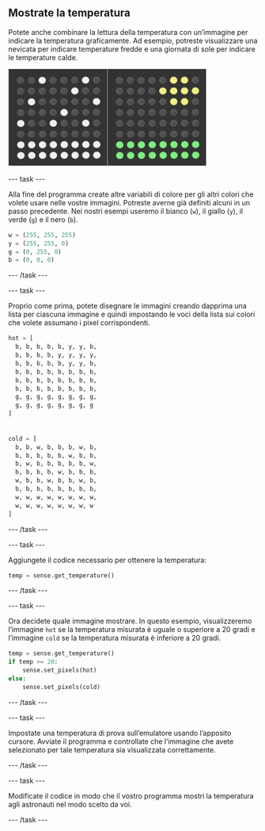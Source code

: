 ## Mostrate la temperatura

Potete anche combinare la lettura della temperatura con un’immagine per indicare la temperatura graficamente. Ad esempio, potreste visualizzare una nevicata per indicare temperature fredde e una giornata di sole per indicare le temperature calde.

![Caldo e freddo](images/hot-and-cold.png)

--- task ---

Alla fine del programma create altre variabili di colore per gli altri colori che volete usare nelle vostre immagini. Potreste averne già definiti alcuni in un passo precedente. Nei nostri esempi useremo il bianco (`w`), il giallo (`y`), il verde (`g`) e il nero (`b`).

```python
w = (255, 255, 255)
y = (255, 255, 0)
g = (0, 255, 0)
b = (0, 0, 0)
```

--- /task ---

--- task ---

Proprio come prima, potete disegnare le immagini creando dapprima una lista per ciascuna immagine e quindi impostando le voci della lista sui colori che volete assumano i pixel corrispondenti.

```python
hot = [
  b, b, b, b, b, y, y, b,
  b, b, b, b, y, y, y, y,
  b, b, b, b, b, y, y, b,
  b, b, b, b, b, b, b, b,
  b, b, b, b, b, b, b, b,
  b, b, b, b, b, b, b, b,
  g, g, g, g, g, g, g, g,
  g, g, g, g, g, g, g, g
]


cold = [
  b, b, w, b, b, b, w, b,
  b, b, b, b, b, w, b, b,
  b, w, b, b, b, b, b, w,
  b, b, b, b, w, b, b, b,
  w, b, b, w, b, b, w, b,
  b, b, b, b, b, b, b, b,
  w, w, w, w, w, w, w, w,
  w, w, w, w, w, w, w, w
]
```

--- /task ---

--- task ---

Aggiungete il codice necessario per ottenere la temperatura:

```python
temp = sense.get_temperature()
```

--- /task ---

--- task ---

Ora decidete quale immagine mostrare. In questo esempio, visualizzeremo l’immagine `hot` se la temperatura misurata è uguale o superiore a 20 gradi e l’immagine `cold` se la temperatura misurata è inferiore a 20 gradi.

```python
temp = sense.get_temperature()
if temp >= 20:
    sense.set_pixels(hot)
else:
    sense.set_pixels(cold)
```

--- /task ---

--- task ---

Impostate una temperatura di prova sull’emulatore usando l’apposito cursore. Avviate il programma e controllate che l’immagine che avete selezionato per tale temperatura sia visualizzata correttamente.

--- /task ---

--- task ---

Modificate il codice in modo che il vostro programma mostri la temperatura agli astronauti nel modo scelto da voi.

--- /task ---
